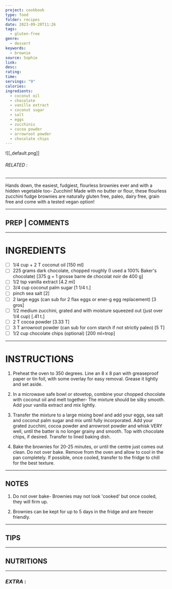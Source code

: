 ```yaml
---
project: cookbook
type: food
folder: recipes
date: 2023-09-20T11:26
tags:
  - gluten-free
genre:
  - dessert
keywords:
  - brownie
source: Sophie
link: 
desc: 
rating: 
time: 
servings: "9"
calories: 
ingredients:
  - coconut oil
  - chocolate
  - vanilla extract
  - coconut sugar
  - salt
  - eggs
  - zucchinis
  - cocoa powder
  - arrowroot powder
  - chocolate chips
---
```


![[_default.png]]
###### *RELATED* : 
---
Hands down, the easiest, fudgiest, flourless brownies ever and with a hidden vegetable too- Zucchini! Made with no butter or flour, these flourless zucchini fudge brownies are naturally gluten free, paleo, dairy free, grain free and come with a tested vegan option!

---
## PREP | COMMENTS



---
# INGREDIENTS

- [ ] 1/4 cup + 2 T coconut oil [150 ml]
- [ ] 225 grams dark chocolate, chopped roughly (I used a 100% Baker's chocolate) [375 g = 1 grosse barre de chocolat noir de 400 g]
- [ ] 1/2 tsp vanilla extract [4.2 ml]
- [ ] 3/4 cup coconut palm sugar [1 1/4 t.]
- [ ] pinch sea salt [2]
- [ ] 2 large eggs (can sub for 2 flax eggs or ener-g egg replacement) [3 gros]
- [ ] 1/2 medium zucchini, grated and with moisture squeezed out (just over 1/4 cup) [.41 t.]
- [ ] 2 T cocoa powder [3.33 T]
- [ ] 3 T arrowroot powder (can sub for corn starch if not strictly paleo) [5 T]
- [ ] 1/2 cup chocolate chips (optional) [200 ml=trop]

---
# INSTRUCTIONS

1. Preheat the oven to 350 degrees. Line an 8 x 8 pan with greaseproof paper or tin foil, with some overlay for easy removal. Grease it lightly and set aside.
    
2. In a microwave safe bowl or stovetop, combine your chopped chocolate with coconut oil and melt together- The mixture should be silky smooth. Add your vanilla extract and mix lightly.
    
3. Transfer the mixture to a large mixing bowl and add your eggs, sea salt and coconut palm sugar and mix until fully incorporated. Add your grated zucchini, cocoa powder and arrowroot powder and whisk VERY well, until the batter is no longer grainy and smooth. Top with chocolate chips, if desired. Transfer to lined baking dish.
    
4. Bake the brownies for 20-25 minutes, or until the centre just comes out clean. Do not over bake. Remove from the oven and allow to cool in the pan completely. If possible, once cooled, transfer to the fridge to chill for the best texture.

---
## NOTES

1. Do not over bake- Brownies may not look 'cooked' but once cooled, they will firm up.
    
2. Brownies can be kept for up to 5 days in the fridge and are freezer friendly.

---
## TIPS



---
## NUTRITIONS



---
### *EXTRA* :



